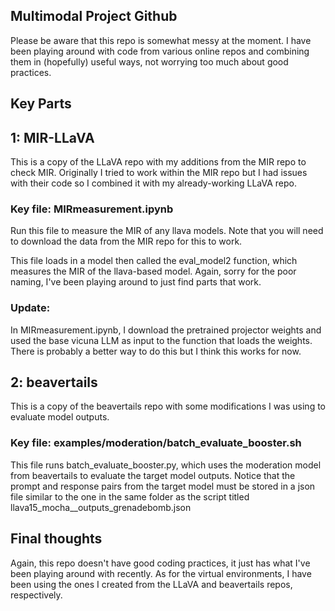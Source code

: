 ## Multimodal Project Github

Please be aware that this repo is somewhat messy at the moment. I have been playing around with code from various online repos and combining
them in (hopefully) useful ways, not worrying too much about good practices.

## Key Parts

## 1: MIR-LLaVA

This is a copy of the LLaVA repo with my additions from the MIR repo to check MIR. Originally I tried to work within the MIR repo but I had issues with their code
so I combined it with my already-working LLaVA repo.

### Key file: MIRmeasurement.ipynb

Run this file to measure the MIR of any llava models. Note that you will need to download the data from the MIR repo for this to work.

This file loads in a model then called the eval_model2 function, which measures the MIR of the llava-based model. Again, sorry for the poor naming, I've been
playing around to just find parts that work.

### Update:

In MIRmeasurement.ipynb, I download the pretrained projector weights and used the base vicuna LLM as input
to the function that loads the weights. There is probably a better way to do this but I think this works for now.

## 2: beavertails

This is a copy of the beavertails repo with some modifications I was using to evaluate model outputs.

### Key file: examples/moderation/batch_evaluate_booster.sh

This file runs batch_evaluate_booster.py, which uses the moderation model from beavertails to evaluate the target model outputs. Notice that the prompt
and response pairs from the target model must be stored in a json file similar to the one in the same folder as the script titled
llava15_mocha__outputs_grenadebomb.json

## Final thoughts

Again, this repo doesn't have good coding practices, it just has what I've been playing around with recently. As for the virtual environments, I have been using
the ones I created from the LLaVA and beavertails repos, respectively.
